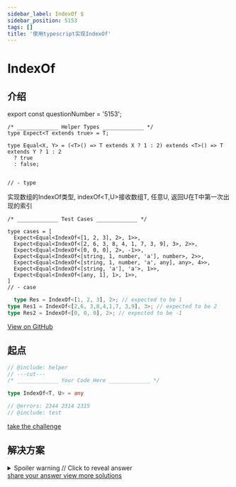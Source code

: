 ```yaml
---
sidebar_label: IndexOf $
sidebar_position: 5153
tags: []
title: '使用typescript实现IndexOf'
---
```


# IndexOf

## 介绍

export const questionNumber = '5153';

```twoslash include helper
/* _____________ Helper Types _____________ */
type Expect<T extends true> = T;

type Equal<X, Y> = (<T>() => T extends X ? 1 : 2) extends <T>() => T extends Y ? 1 : 2
  ? true
  : false;


// - type
```
  实现数组的IndexOf类型, indexOf<T,U>接收数组T, 任意U, 返回U在T中第一次出现的索引

```twoslash include test
/* _____________ Test Cases _____________ */

type cases = [
  Expect<Equal<IndexOf<[1, 2, 3], 2>, 1>>,
  Expect<Equal<IndexOf<[2, 6, 3, 8, 4, 1, 7, 3, 9], 3>, 2>>,
  Expect<Equal<IndexOf<[0, 0, 0], 2>, -1>>,
  Expect<Equal<IndexOf<[string, 1, number, 'a'], number>, 2>>,
  Expect<Equal<IndexOf<[string, 1, number, 'a', any], any>, 4>>,
  Expect<Equal<IndexOf<[string, 'a'], 'a'>, 1>>,
  Expect<Equal<IndexOf<[any, 1], 1>, 1>>,
]
// - case
```
  

  ```ts
    type Res = IndexOf<[1, 2, 3], 2>; // expected to be 1
  type Res1 = IndexOf<[2,6, 3,8,4,1,7, 3,9], 3>; // expected to be 2
  type Res2 = IndexOf<[0, 0, 0], 2>; // expected to be -1

  ```


<span className="badge-links">
  <a className="view" target="\_blank" href={`https://tsch.js.org/${questionNumber}`}>
    View on GitHub
  </a>
</span>

## 起点

```ts twoslash
// @include: helper
// ---cut---
/* _____________ Your Code Here _____________ */

type IndexOf<T, U> = any

// @errors: 2344 2314 2315
// @include: test
```

<span className="badge-links">
  <a
    className="challenge"
    target="\_blank"
    href={`https://tsch.js.org/${questionNumber}/play`}
  >
    take the challenge
  </a>
</span>

## 解决方案

<details>

<summary>Spoiler warning // Click to reveal answer</summary>

```ts twoslash
// @include: helper

// @include: test
// @errors: 2344 2589 2314 1005
/* _____________ Answer Here _____________ */
/// ---cut---

type IndexOf<T extends any[],U, X extends number = number> = U extends T[number]
  ? {[X in keyof T as X extends `${number}` ? (T[X] extends U ? U : never) : never ] : X}[U]
  : -1

```



</details>

<span className="badge-links">
  <a
    className="share"
    target="\_blank"
    href={`https://tsch.js.org/${questionNumber}/answer`}
  >
    share your answer
  </a>
  <a
    className="solution"
    target="\_blank"
    href={`https://tsch.js.org/${questionNumber}/solutions`}
  >
    view more solutions
  </a>
</span>
